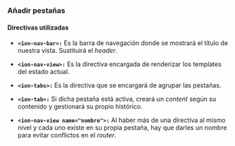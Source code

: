 ### Añadir pestañas
#### Directivas utilizadas

- **```<ion-nav-bar>:```** Es la barra de navegación donde se mostrará el título de nuestra vista. Sustituirá el *header*.

- **```<ion-nav-view>:```** Es la directiva encargada de renderizar los templates del estado actual.

- **```<ion-tabs>:```** Es la directiva que se encargará de agrupar las pestañas.

- **```<ion-tab>:```** Si dicha pestaña está activa, creará un *content* según su contenido y gestionará su propio histórico.

- **```<ion-nav-view name="nombre">:```** Al haber más de una directiva al mismo nivel y cada uno existe en su propia pestaña, hay que darles un nombre para evitar conflictos en el *router*.
